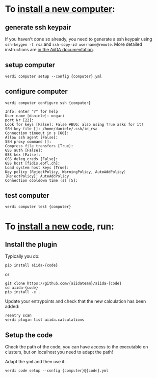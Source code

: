 # To [install a new computer](https://aiida-core.readthedocs.io/en/latest/get_started/computers.html):

## generate ssh keypair

If you haven't done so already, you need to generate a ssh keypair using `ssh-keygen -t rsa` and `ssh-copy-id username@remote`.
More detailed instructions are [in the AiiDA documentation](https://aiida-core.readthedocs.io/en/latest/get_started/computers.html).

## setup computer
```
verdi computer setup --config {computer}.yml
```

## configure computer

```
verdi computer configure ssh {computer}
```

```
Info: enter "?" for help
User name [daniele]: ongari
port Nr [22]:
Look for keys [False]: False #BUG: also using True asks for it!
SSH key file []: /home/daniele/.ssh/id_rsa
Connection timeout in s [60]:
Allow ssh agent [False]:
SSH proxy command []:
Compress file transfers [True]:
GSS auth [False]:
GSS kex [False]:
GSS deleg_creds [False]:
GSS host [fidis.epfl.ch]:
Load system host keys [True]:
Key policy (RejectPolicy, WarningPolicy, AutoAddPolicy) [RejectPolicy]: AutoAddPolicy
Connection cooldown time (s) [5]:
```

## test computer

```
verdi computer test {computer}
```

# To [install a new code](https://aiida-core.readthedocs.io/en/latest/get_started/codes.html), run:

## Install the plugin
Typically you do:
```
pip install aiida-{code}
```
or
```
git clone https://github.com/{aiidateam}/aiida-{code}
cd aiida-{code}
pip install -e .
```
Update your entrypoints and check that the new calculation has been added:
```
reentry scan
verdi plugin list aiida.calculations
```

## Setup the code
Check the path of the code, you can have access to the executable on clusters, but on localhost you need to adapt the path!

Adapt the yml and then use it:
```
verdi code setup --config {computer}@{code}.yml
```
